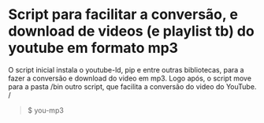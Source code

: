# Script para facilitar a conversão, e download de videos (e playlist tb) do youtube em formato mp3
O script inicial instala o youtube-ld, pip e entre outras bibliotecas, para a fazer a conversão e download do video em mp3.
Logo após, o script move para a pasta /bin outro script, que facilita a conversão do video do YouTube.
/
> $ you-mp3 <URL>
